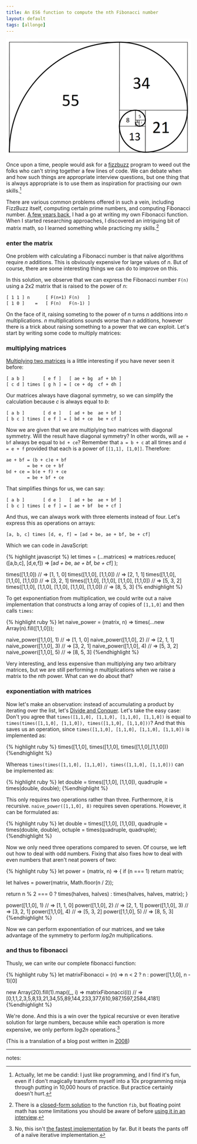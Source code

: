 ```yaml
---
title: An ES6 function to compute the nth Fibonacci number
layout: default
tags: [allonge]
---
```


![FIbonacci Spiral](/assets/images/fibonacci.png)

Once upon a time, people would ask for a [fizzbuzz](http://raganwald.com/2007/01/dont-overthink-fizzbuzz.html "Don't Overthink FizzBuzz") program to weed out the folks who can't string together a few lines of code. We can debate when and how such things are appropriate interview questions, but one thing that is always appropriate is to use them as inspiration for practising our own skills.[^candid]

[^candid]: Actually, let me be candid: I just like programming, and I find it's fun, even if I don't magically transform myself into a 10x programming ninja through putting in 10,000 hours of practice. But practice certainly doesn't hurt.

There are various common problems offered in such a vein, including FizzBuzz itself, computing certain prime numbers, and computing Fibonacci number. [A few years back][2008], I had a go at writing my own Fibonacci function. When I started researching approaches, I discovered an intriguing bit of matrix math, so I learned something while practicing my skills.[^closed]

[2008]: http://raganwald.com/2008/12/12/fibonacci.html

[^closed]: There is a [closed-form solution](http://en.wikipedia.org/wiki/Fibonacci_number#Closed-form_expression) to the function `fib`, but floating point math has some limitations you should be aware of before [using it in an interview](http://raganwald.com/2013/03/26/the-interview.html).

### enter the matrix

One problem with calculating a Fibonacci number is that naïve algorithms require _n_ additions. This is obviously expensive for large values of _n_. But of course, there are some interesting things we can do to improve on this.

In this solution, we observe that we can express the Fibonacci number `F(n)` using a 2x2 matrix that is raised to the power of _n_:

    [ 1 1 ] n      [ F(n+1) F(n)   ]
    [ 1 0 ]    =   [ F(n)   F(n-1) ]


On the face of it, raising someting to the power of _n_ turns _n_ additions into _n_ multiplications. _n_ multiplications sounds worse than _n_ additions, however there is a trick about raising something to a power that we can exploit. Let's start by writing some code to multiply matrices:

### multiplying matrices

[Multiplying two matrices](http://www.maths.surrey.ac.uk/explore/emmaspages/option1.html "Matrices and Determinants") is a little interesting if you have never seen it before:

    [ a b ]       [ e f ]   [ ae + bg  af + bh ]
    [ c d ] times [ g h ] = [ ce + dg  cf + dh ]

Our matrices always have diagonal symmetry, so we can simplify the calculation because _c_ is always equal to _b_:

    [ a b ]       [ d e ]   [ ad + be  ae + bf ]
    [ b c ] times [ e f ] = [ bd + ce  be + cf ]

Now we are given that we are multiplying two matrices with diagonal symmetry. Will the result have diagonal symmetry? In other words, will `ae + bf` always be equal to `bd + ce`? Remember that `a = b + c` at all times and `d = e + f` provided that each is a power of `[[1,1], [1,0]]`. Therefore:

    ae + bf = (b + c)e + bf
            = be + ce + bf
    bd + ce = b(e + f) + ce
            = be + bf + ce

That simplifies things for us, we can say:

    [ a b ]       [ d e ]   [ ad + be  ae + bf ]
    [ b c ] times [ e f ] = [ ae + bf  be + cf ]

And thus, we can always work with three elements instead of four. Let's express this as operations on arrays:

    [a, b, c] times [d, e, f] = [ad + be, ae + bf, be + cf]

Which we can code in JavaScript:

{% highlight javascript %}
let times = (...matrices) =>
  matrices.reduce(
    ([a,b,c], [d,e,f]) => [a*d + b*e, a*e + b*f, b*e + c*f]
  );

times([1,1,0]) // => [1, 1, 0]
times([1,1,0], [1,1,0]) // => [2, 1, 1]
times([1,1,0], [1,1,0], [1,1,0]) // => [3, 2, 1]
times([1,1,0], [1,1,0], [1,1,0], [1,1,0]) // => [5, 3, 2]
times([1,1,0], [1,1,0], [1,1,0], [1,1,0], [1,1,0]) // => [8, 5, 3]
{% endhighlight %}

To get exponentiation from multiplication, we could write out a naive implementation that constructs a long array of copies of `[1,1,0]` and then calls `times`:

{% highlight ruby %}
let naive_power = (matrix, n) =>
  times(...new Array(n).fill([1,1,0]));

naive_power([1,1,0], 1) // => [1, 1, 0]
naive_power([1,1,0], 2) // => [2, 1, 1]
naive_power([1,1,0], 3) // => [3, 2, 1]
naive_power([1,1,0], 4) // => [5, 3, 2]
naive_power([1,1,0], 5) // => [8, 5, 3]
{%endhighlight %}

Very interesting, and less expensive than multiplying any two arbitrary matrices, but we are still performing _n_ multiplications when we raise a matrix to the _nth_ power. What can we do about that?

### exponentiation with matrices

Now let's make an observation: instead of accumulating a product by iterating over the list, let's [Divide and Conquer](http://www.cs.berkeley.edu/~vazirani/algorithms/chap2.pdf). Let's take the easy case: Don't you agree that `times([1,1,0], [1,1,0], [1,1,0], [1,1,0])` is equal to `times(times([1,1,0], [1,1,0]), times([1,1,0], [1,1,0]))`? And that this saves us an operation, since `times([1,1,0], [1,1,0], [1,1,0], [1,1,0])` is implemented as:

{% highlight ruby %}
times([1,1,0],
  times([1,1,0],
    times([1,1,0],[1,1,0]))
{%endhighlight %}

Whereas `times(times([1,1,0], [1,1,0]), times([1,1,0], [1,1,0]))` can be implemented as:

{% highlight ruby %}
let double = times([1,1,0], [1,1,0]),
    quadruple = times(double, double);
{%endhighlight %}

This only requires two operations rather than three. Furthermore, it is recursive. `naive_power([1,1,0], 8)` requires seven operations. However, it can be formulated as:

{% highlight ruby %}
let double = times([1,1,0], [1,1,0]),
    quadruple = times(double, double),
    octuple = times(quadruple, quadruple);
{%endhighlight %}

Now we only need three operations compared to seven. Of course, we left out how to deal with odd numbers. Fixing that also fixes how to deal with even numbers that aren't neat powers of two:

{% highlight ruby %}
let power = (matrix, n) => {
  if (n === 1) return matrix;

  let halves = power(matrix, Math.floor(n / 2));

  return n % 2 === 0
         ? times(halves, halves)
         : times(halves, halves, matrix);
}

power([1,1,0], 1) // => [1, 1, 0]
power([1,1,0], 2) // => [2, 1, 1]
power([1,1,0], 3) // => [3, 2, 1]
power([1,1,0], 4) // => [5, 3, 2]
power([1,1,0], 5) // => [8, 5, 3]
{%endhighlight %}

Now we can perform exponentiation of our matrices, and we take advantage of the symmetry to perform _log2n_ multiplications.

### and thus to fibonacci

Thusly, we can write our complete fibonacci function:

{% highlight ruby %}
let matrixFibonacci = (n) =>
  n < 2
  ? n
  : power([1,1,0], n - 1)[0]

new Array(20).fill(1).map((_, i) => matrixFibonacci(i))
  // => [0,1,1,2,3,5,8,13,21,34,55,89,144,233,377,610,987,1597,2584,4181]
{%endhighlight %}

We're done. And this is a win over the typical recursive or even iterative solution for large numbers, because while each operation is more expensive, we only perform _log2n_ operations.[^notfastest]

[^notfastest]: No, this isn't [the fastest implementation](http://blade.nagaokaut.ac.jp/cgi-bin/scat.rb/ruby/ruby-talk/194815 "Fast Fibonacci method") by far. But it beats the pants off of a naïve iterative implementation.

(This is a translation of a blog post written in [2008])

---

notes:
